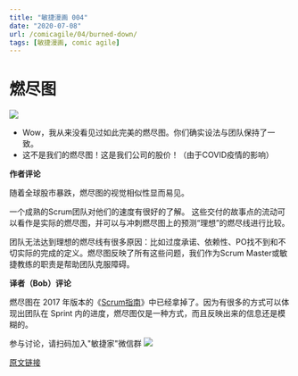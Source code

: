 ```yaml
---
title: "敏捷漫画 004"
date: "2020-07-08"
url: /comicagile/04/burned-down/
tags: [敏捷漫画, comic agile]
---
```


# 燃尽图

![](/images/comicagile/comicagile-04.png)

- Wow，我从来没看见过如此完美的燃尽图。你们确实设法与团队保持了一致。
- 这不是我们的燃尽图！这是我们公司的股价！（由于COVID疫情的影响）

**作者评论**

随着全球股市暴跌，燃尽图的视觉相似性显而易见。

一个成熟的Scrum团队对他们的速度有很好的了解。 这些交付的故事点的流动可以看作是实际的燃尽图，并可以与冲刺燃尽图上的预测“理想”的燃尽线进行比较。

团队无法达到理想的燃尽线有很多原因：比如过度承诺、依赖性、PO找不到和不切实际的完成的定义。燃尽图反映了所有这些问题，我们作为Scrum Master或敏捷教练的职责是帮助团队克服障碍。


**译者（Bob）评论**

燃尽图在 2017 年版本的《[Scrum指南](/scrum_guides/)》中已经拿掉了。因为有很多的方式可以体现出团队在 Sprint 内的进度，燃尽图仅是一种方式，而且反映出来的信息还是模糊的。


参与讨论，请扫码加入"敏捷家"微信群
![](/images/wechat-agileplus-ent.png)

[原文链接](https://noe-nygaard.dk/comicagile/comic/burned-down/)